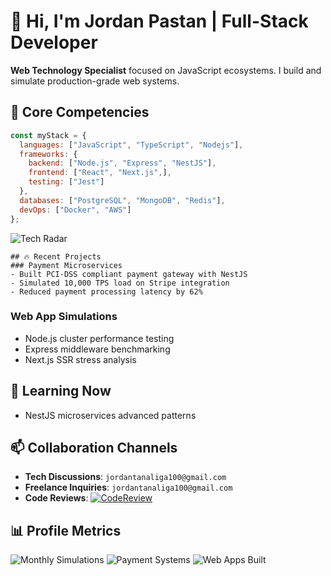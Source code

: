 # 👋 Hi, I'm Jordan Pastan | Full-Stack Developer

**Web Technology Specialist** focused on JavaScript ecosystems. I build and simulate production-grade web systems.

## 🚀 Core Competencies
```javascript
const myStack = {
  languages: ["JavaScript", "TypeScript", "Nodejs"],
  frameworks: {
    backend: ["Node.js", "Express", "NestJS"],
    frontend: ["React", "Next.js",],
    testing: ["Jest"]
  },
  databases: ["PostgreSQL", "MongoDB", "Redis"],
  devOps: ["Docker", "AWS"]
};

```
![Tech Radar](https://skillicons.dev/icons?i=js,ts,nodejs,express,nestjs,react,nextjs,aws,docker,postgres,mongodb,redis,stripe)

```
## 🔥 Recent Projects
### Payment Microservices
- Built PCI-DSS compliant payment gateway with NestJS
- Simulated 10,000 TPS load on Stripe integration
- Reduced payment processing latency by 62%
```

### Web App Simulations
- Node.js cluster performance testing
- Express middleware benchmarking
- Next.js SSR stress analysis


## 🌱 Learning Now
- NestJS microservices advanced patterns

## 📫 Collaboration Channels
- **Tech Discussions**: `jordantanaliga100@gmail.com`
- **Freelance Inquiries**: `jordantanaliga100@gmail.com`
- **Code Reviews**: [![CodeReview](https://img.shields.io/badge/Request_Review-Here-brightgreen)](https://github.com/jordanpastan/reviews)

## 📊 Profile Metrics
![Monthly Simulations](https://img.shields.io/badge/Monthly_Simulations-8+-blueviolet)
![Payment Systems](https://img.shields.io/badge/Payment_Integrations-15+-success)
![Web Apps Built](https://img.shields.io/badge/Production_Apps-23+-important)

